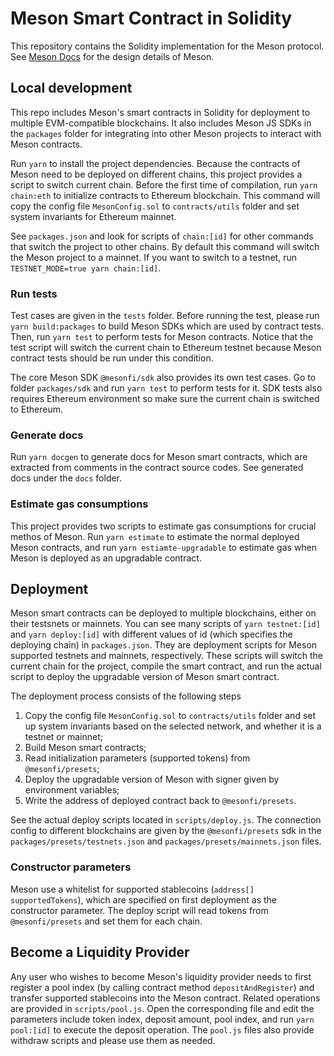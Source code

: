 # Meson Smart Contract in Solidity

This repository contains the Solidity implementation for the Meson protocol.
See [Meson Docs](https://docs.meson.fi/protocol/background) for the design details of Meson.

## Local development

This repo includes Meson's smart contracts in Solidity for deployment to multiple EVM-compatible blockchains. It also includes Meson JS SDKs in the `packages` folder for integrating into other Meson projects to interact with Meson contracts.

Run `yarn` to install the project dependencies. Because the contracts of Meson need to be deployed on different chains, this project provides a script to switch current chain. Before the first time of compilation, run `yarn chain:eth` to initialize contracts to Ethereum blockchain. This command will copy the config file `MesonConfig.sol` to `contracts/utils` folder and set system invariants for Ethereum mainnet.

See `packages.json` and look for scripts of `chain:[id]` for other commands that switch the project to other chains. By default this command will switch the Meson project to a mainnet. If you want to switch to a testnet, run `TESTNET_MODE=true yarn chain:[id]`.

### Run tests

Test cases are given in the `tests` folder. Before running the test, please run `yarn build:packages` to build Meson SDKs which are used by contract tests. Then, run `yarn test` to perform tests for Meson contracts. Notice that the test script will switch the current chain to Ethereum testnet because Meson contract tests should be run under this condition.

The core Meson SDK `@mesonfi/sdk` also provides its own test cases. Go to folder `packages/sdk` and run `yarn test` to perform tests for it. SDK tests also requires Ethereum environment so make sure the current chain is switched to Ethereum.

### Generate docs

Run `yarn docgen` to generate docs for Meson smart contracts, which are extracted from comments in the contract source codes. See generated docs under the `docs` folder.

### Estimate gas consumptions

This project provides two scripts to estimate gas consumptions for crucial methos of Meson. Run `yarn estimate` to estimate the normal deployed Meson contracts, and run `yarn estiamte-upgradable` to estimate gas when Meson is deployed as an upgradable contract.

## Deployment

Meson smart contracts can be deployed to multiple blockchains, either on their testsnets or mainnets. You can see many scripts of `yarn testnet:[id]` and `yarn deploy:[id]` with different values of id (which specifies the deploying chain) in `packages.json`. They are deployment scripts for Meson supported testnets and mainnets, respectively. These scripts will switch the current chain for the project, compile the smart contract, and run the actual script to deploy the upgradable version of Meson smart contract.

The deployment process consists of the following steps

1. Copy the config file `MesonConfig.sol` to `contracts/utils` folder and set up system invariants based on the selected network, and whether it is a testnet or mainnet;
2. Build Meson smart contracts;
3. Read initialization parameters (supported tokens) from `@mesonfi/presets`;
4. Deploy the upgradable version of Meson with signer given by environment variables;
5. Write the address of deployed contract back to `@mesonfi/presets`.

See the actual deploy scripts located in `scripts/deploy.js`. The connection config to different blockchains are given by the `@mesonfi/presets` sdk in the `packages/presets/testnets.json` and `packages/presets/mainnets.json` files.

### Constructor parameters

Meson use a whitelist for supported stablecoins (`address[] supportedTokens`), which are specified on first deployment as the constructor parameter. The deploy script will read tokens from `@mesonfi/presets` and set them for each chain.

## Become a Liquidity Provider

Any user who wishes to become Meson's liquidity provider needs to first register a pool index (by calling contract method `depositAndRegister`) and transfer supported stablecoins into the Meson contract. Related operations are provided in `scripts/pool.js`. Open the corresponding file and edit the parameters include token index, deposit amount, pool index, and run `yarn pool:[id]` to execute the deposit operation. The `pool.js` files also provide withdraw scripts and please use them as needed.
